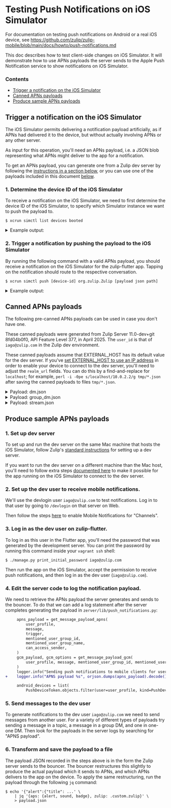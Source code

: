 # Testing Push Notifications on iOS Simulator

For documentation on testing push notifications on Android or a real
iOS device, see https://github.com/zulip/zulip-mobile/blob/main/docs/howto/push-notifications.md

This doc describes how to test client-side changes on iOS Simulator.
It will demonstrate how to use APNs payloads the server sends to
the Apple Push Notification service to show notifications on iOS
Simulator.


### Contents

* [Trigger a notification on the iOS Simulator](#trigger-notification)
* [Canned APNs payloads](#canned-payloads)
* [Produce sample APNs payloads](#produce-payload)


<div id="trigger-notification" />

## Trigger a notification on the iOS Simulator

The iOS Simulator permits delivering a notification payload
artificially, as if APNs had delivered it to the device,
but without actually involving APNs or any other server.

As input for this operation, you'll need an APNs payload,
i.e. a JSON blob representing what APNs might deliver to the app
for a notification.

To get an APNs payload, you can generate one from a Zulip dev server
by following the [instructions in a section below](#produce-payload),
or you can use one of the payloads included
in this document [below](#canned-payloads).


### 1. Determine the device ID of the iOS Simulator

To receive a notification on the iOS Simulator, we need to first
determine the device ID of the iOS Simulator, to specify which
Simulator instance we want to push the payload to.

```shell-session
$ xcrun simctl list devices booted
```

<details>
<summary>Example output:</summary>

```shell-session
$ xcrun simctl list devices booted
== Devices ==
-- iOS 18.3 --
    iPhone 16 Pro (90CC33B2-679B-4053-B380-7B986A29F28C) (Booted)
```

</details>


### 2. Trigger a notification by pushing the payload to the iOS Simulator

By running the following command with a valid APNs payload, you should
receive a notification on the iOS Simulator for the zulip-flutter app.
Tapping on the notification should route to the respective conversation.

```shell-session
$ xcrun simctl push [device-id] org.zulip.Zulip [payload json path]
```

<details>
<summary>Example output:</summary>

```shell-session
$ xcrun simctl push 90CC33B2-679B-4053-B380-7B986A29F28C org.zulip.Zulip ./dm.json
Notification sent to 'org.zulip.Zulip'
```

</details>


<div id="canned-payloads" />

## Canned APNs payloads

The following pre-canned APNs payloads can be used in case you don't
have one.

These canned payloads were generated from
Zulip Server 11.0-dev+git 8fd04b0f0, API Feature Level 377,
in April 2025.
The `user_id` is that of `iago@zulip.com` in the Zulip dev environment.

These canned payloads assume that EXTERNAL_HOST has its default value
for the dev server. If you've
[set EXTERNAL_HOST to use an IP address](https://github.com/zulip/zulip-mobile/blob/main/docs/howto/dev-server.md#4-set-external_host)
in order to enable your device to connect to the dev server, you'll
need to adjust the `realm_url` fields. You can do this by a
find-and-replace for `localhost`; for example,
`perl -i -0pe s/localhost/10.0.2.2/g tmp/*.json` after saving the
canned payloads to files `tmp/*.json`.

<details>
<summary>Payload: dm.json</summary>

```json
{
    "aps": {
        "alert": {
            "title": "Zoe",
            "subtitle": "",
            "body": "But wouldn't that show you contextually who is in the audience before you have to open the compose box?"
        },
        "sound": "default",
        "badge": 0,
    },
    "zulip": {
        "server": "zulipdev.com:9991",
        "realm_id": 2,
        "realm_uri": "http://localhost:9991",
        "realm_url": "http://localhost:9991",
        "realm_name": "Zulip Dev",
        "user_id": 11,
        "sender_id": 7,
        "sender_email": "user7@zulipdev.com",
        "time": 1740890583,
        "recipient_type": "private",
        "message_ids": [
            87
        ]
    }
}
```

</details>

<details>
<summary>Payload: group_dm.json</summary>

```json
{
    "aps": {
        "alert": {
            "title": "Othello, the Moor of Venice, Polonius (guest), Iago",
            "subtitle": "Othello, the Moor of Venice:",
            "body": "Sit down awhile; And let us once again assail your ears, That are so fortified against our story What we have two nights seen."
        },
        "sound": "default",
        "badge": 0,
    },
    "zulip": {
        "server": "zulipdev.com:9991",
        "realm_id": 2,
        "realm_uri": "http://localhost:9991",
        "realm_url": "http://localhost:9991",
        "realm_name": "Zulip Dev",
        "user_id": 11,
        "sender_id": 12,
        "sender_email": "user12@zulipdev.com",
        "time": 1740533641,
        "recipient_type": "private",
        "pm_users": "11,12,13",
        "message_ids": [
            17
        ]
    }
}
```

</details>

<details>
<summary>Payload: stream.json</summary>

```json
{
    "aps": {
        "alert": {
            "title": "#devel > plotter",
            "subtitle": "Desdemona:",
            "body": "Despite the fact that such a claim at first glance seems counterintuitive, it is derived from known results. Electrical engineering follows a cycle of four phases: location, refinement, visualization, and evaluation."
        },
        "sound": "default",
        "badge": 0,
    },
    "zulip": {
        "server": "zulipdev.com:9991",
        "realm_id": 2,
        "realm_uri": "http://localhost:9991",
        "realm_url": "http://localhost:9991",
        "realm_name": "Zulip Dev",
        "user_id": 11,
        "sender_id": 9,
        "sender_email": "user9@zulipdev.com",
        "time": 1740558997,
        "recipient_type": "stream",
        "stream": "devel",
        "stream_id": 11,
        "topic": "plotter",
        "message_ids": [
            40
        ]
    }
}
```

</details>


<div id="produce-payload" />

## Produce sample APNs payloads

### 1. Set up dev server

To set up and run the dev server on the same Mac machine that hosts
the iOS Simulator, follow Zulip's
[standard instructions](https://zulip.readthedocs.io/en/latest/development/setup-recommended.html)
for setting up a dev server.

If you want to run the dev server on a different machine than the Mac
host, you'll need to follow extra steps
[documented here](https://github.com/zulip/zulip-mobile/blob/main/docs/howto/dev-server.md)
to make it possible for the app running on the iOS Simulator to
connect to the dev server.


### 2. Set up the dev user to receive mobile notifications.

We'll use the devlogin user `iago@zulip.com` to test notifications.
Log in to that user by going to `/devlogin` on that server on Web.

Then follow the steps [here](https://zulip.com/help/mobile-notifications)
to enable Mobile Notifications for "Channels".


### 3. Log in as the dev user on zulip-flutter.

<!-- TODO(#405) Guide to use the new devlogin page instead -->

To log in as this user in the Flutter app, you'll need the password
that was generated by the development server. You can print the
password by running this command inside your `vagrant ssh` shell:
```
$ ./manage.py print_initial_password iago@zulip.com
```

Then run the app on the iOS Simulator, accept the permission to
receive push notifications, and then log in as the dev user
(`iago@zulip.com`).


### 4. Edit the server code to log the notification payload.

We need to retrieve the APNs payload the server generates and sends
to the bouncer. To do that we can add a log statement after the
server completes generating the payload in `zerver/lib/push_notifications.py`:

```diff
     apns_payload = get_message_payload_apns(
         user_profile,
         message,
         trigger,
         mentioned_user_group_id,
         mentioned_user_group_name,
         can_access_sender,
     )
     gcm_payload, gcm_options = get_message_payload_gcm(
         user_profile, message, mentioned_user_group_id, mentioned_user_group_name, can_access_sender
     )
     logger.info("Sending push notifications to mobile clients for user %s", user_profile_id)
+    logger.info("APNS payload %s", orjson.dumps(apns_payload).decode())

     android_devices = list(
         PushDeviceToken.objects.filter(user=user_profile, kind=PushDeviceToken.FCM).order_by("id")
```


### 5. Send messages to the dev user

To generate notifications to the dev user `iago@zulip.com` we need to
send messages from another user. For a variety of different types of
payloads try sending a message in a topic, a message in a group DM,
and one in one-one DM. Then look for the payloads in the server logs
by searching for "APNS payload".


### 6. Transform and save the payload to a file

The payload JSON recorded in the steps above is in the form the
Zulip server sends to the bouncer.  The bouncer restructures this
slightly to produce the actual payload which it sends to APNs,
and which APNs delivers to the app on the device.
To apply the same restructuring, run the payload through
the following `jq` command:

```shell-session
$ echo '{"alert":{"title": ...' \
    | jq '{aps: {alert, sound, badge}, zulip: .custom.zulip}' \
    > payload.json
```
